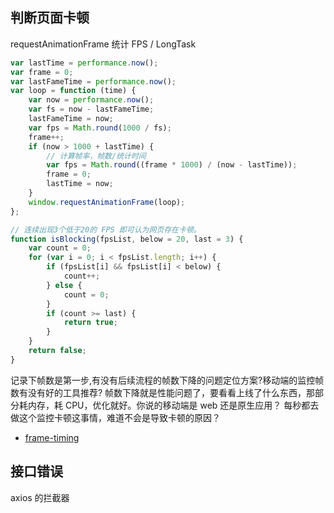 ## 判断页面卡顿

requestAnimationFrame 统计 FPS / LongTask

```js
var lastTime = performance.now();
var frame = 0;
var lastFameTime = performance.now();
var loop = function (time) {
    var now = performance.now();
    var fs = now - lastFameTime;
    lastFameTime = now;
    var fps = Math.round(1000 / fs);
    frame++;
    if (now > 1000 + lastTime) {
        // 计算帧率，帧数/统计时间
        var fps = Math.round((frame * 1000) / (now - lastTime));
        frame = 0;
        lastTime = now;
    }
    window.requestAnimationFrame(loop);
};

// 连续出现3个低于20的 FPS 即可认为网页存在卡顿。
function isBlocking(fpsList, below = 20, last = 3) {
    var count = 0;
    for (var i = 0; i < fpsList.length; i++) {
        if (fpsList[i] && fpsList[i] < below) {
            count++;
        } else {
            count = 0;
        }
        if (count >= last) {
            return true;
        }
    }
    return false;
}
```

记录下帧数是第一步,有没有后续流程的帧数下降的问题定位方案?移动端的监控帧数有没有好的工具推荐?
帧数下降就是性能问题了，要看看上线了什么东西，那部分耗内存，耗 CPU，优化就好。你说的移动端是 web 还是原生应用？
每秒都去做这个监控卡顿这事情，难道不会是导致卡顿的原因？

-   [frame-timing](https://wicg.github.io/frame-timing/)

## 接口错误

axios 的拦截器
